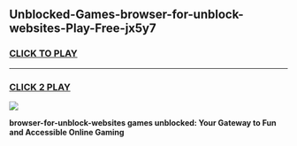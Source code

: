 
## Unblocked-Games-browser-for-unblock-websites-Play-Free-jx5y7
<h3>
<a href="https://premium76.site?title=browser-for-unblock-websites&ref=21A">CLICK TO PLAY</a></h3>
<hr>

<h3>
<a href="https://premium76.site?title=browser-for-unblock-websites&ref=21A">CLICK 2 PLAY</a>
  
</h3>

<a href="https://premium76.site?title=browser-for-unblock-websites&ref=21A"><img src="https://clearcache.store/games.png"></a>


**browser-for-unblock-websites games unblocked: Your Gateway to Fun and Accessible Online Gaming**

